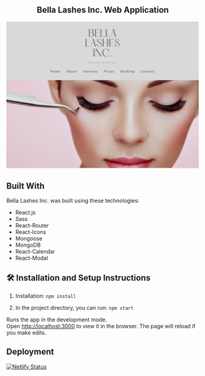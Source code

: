 <h2 align="center">
Bella Lashes Inc. Web Application <br/>
</h2>

<div align="center">
<img src="./main-img.jpg" alt="demo"/>
</div>

## Built With

Bella Lashes Inc. was built using these technologies:

- React.js
- Sass
- React-Router
- React-Icons
- Mongoose
- MongoDB
- React-Calendar
- React-Modal

## 🛠 Installation and Setup Instructions

1. Installation: `npm install`

2. In the project directory, you can run: `npm start`

Runs the app in the development mode.\
Open [http://localhost:3000](http://localhost:3000) to view it in the browser.
The page will reload if you make edits.

## Deployment 


[![Netlify Status](https://api.netlify.com/api/v1/badges/07a5caf2-893c-4250-bfb1-f6ee3847eaf2/deploy-status)](https://app.netlify.com/sites/lucky-cupcake-ab818e/deploys)